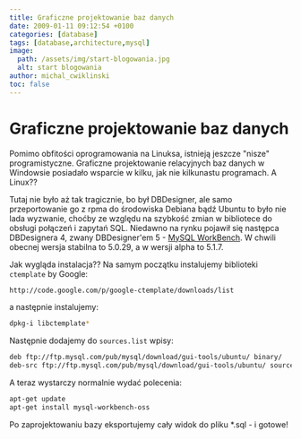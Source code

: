 ```yaml
---
title: Graficzne projektowanie baz danych
date: 2009-01-11 09:12:54 +0100
categories: [database]
tags: [database,architecture,mysql]
image:
  path: /assets/img/start-blogowania.jpg
  alt: start blogowania
author: michal_cwiklinski
toc: false
---
```


# Graficzne projektowanie baz danych

Pomimo obfitości oprogramowania na Linuksa, istnieją jeszcze "nisze" programistyczne. Graficzne projektowanie relacyjnych baz danych w Windowsie posiadało wsparcie w kilku, jak nie kilkunastu programach. A Linux??

Tutaj nie było aż tak tragicznie, bo był DBDesigner, ale samo przeportowanie go z rpma do środowiska Debiana bądź Ubuntu to było nie lada wyzwanie, choćby ze względu na szybkość zmian w bibliotece do obsługi połączeń i zapytań SQL. Niedawno na rynku pojawił się następca DBDesignera 4, zwany DBDesigner'em 5 - [MySQL WorkBench](http://dev.mysql.com/workbench/). W chwili obecnej wersja stabilna to 5.0.29, a w wersji alpha to 5.1.7.

Jak wygląda instalacja?? Na samym początku instalujemy biblioteki `ctemplate` by Google:
```bash
http://code.google.com/p/google-ctemplate/downloads/list
```
a następnie instalujemy:
```bash
dpkg-i libctemplate*
```

Następnie dodajemy do `sources.list` wpisy:
```bash
deb ftp://ftp.mysql.com/pub/mysql/download/gui-tools/ubuntu/ binary/
deb-src ftp://ftp.mysql.com/pub/mysql/download/gui-tools/ubuntu/ source/
```

A teraz wystarczy normalnie wydać polecenia:
```bash
apt-get update
apt-get install mysql-workbench-oss
```

Po zaprojektowaniu bazy eksportujemy cały widok do pliku *.sql - i gotowe!
